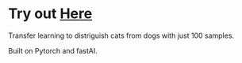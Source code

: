 # Try out [Here](https://pgeurin.github.io/catsvsdogs/) 

Transfer learning to distriguish cats from dogs with just 100 samples.

Built on Pytorch and fastAI.
